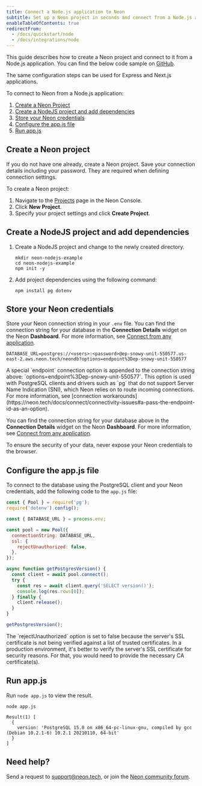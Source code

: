 ```yaml
---
title: Connect a Node.js application to Neon
subtitle: Set up a Neon project in seconds and connect from a Node.js application
enableTableOfContents: true
redirectFrom:
  - /docs/quickstart/node
  - /docs/integrations/node
---
```


This guide describes how to create a Neon project and connect to it from a Node.js application. You can find the below code sample on [GitHub](https://github.com/neondatabase/examples/tree/main/with-nodejs).

<Admonition type="note">
The same configuration steps can be used for Express and Next.js applications.
</Admonition>

To connect to Neon from a Node.js application:

1. [Create a Neon Project](#create-a-neon-project)
2. [Create a NodeJS project and add dependencies](#create-a-nodejs-project-and-add-dependencies)
3. [Store your Neon credentials](#store-your-neon-credentials)
4. [Configure the app.js file](#configure-the-appjs-file)
5. [Run app.js](#run-appjs)

## Create a Neon project

If you do not have one already, create a Neon project. Save your connection details including your password. They are required when defining connection settings.

To create a Neon project:

1. Navigate to the [Projects](https://console.neon.tech/app/projects) page in the Neon Console.
2. Click **New Project**.
3. Specify your project settings and click **Create Project**.

## Create a NodeJS project and add dependencies

1. Create a NodeJS project and change to the newly created directory.

   ```shell
   mkdir neon-nodejs-example
   cd neon-nodejs-example
   npm init -y
   ```

2. Add project dependencies using the following command:

   ```shell
   npm install pg dotenv
   ```

## Store your Neon credentials

Store your Neon connection string in your `.env` file. You can find the connection string for your database  in the **Connection Details** widget on the Neon **Dashboard**. For more information, see [Connect from any application](../connect/connect-from-any-app).

<CodeBlock shouldWrap>

```shell
DATABASE_URL=postgres://<users>:<password>@ep-snowy-unit-550577.us-east-2.aws.neon.tech/neondb?options=endpoint%3Dep-snowy-unit-550577
```

</CodeBlock>

<Admonition type="note">
A special `endpoint` connection option is appended to the connection string above: `options=endpoint%3Dep-snowy-unit-550577`. This option is used with PostgreSQL clients and drivers such as `pg` that do not support Server Name Indication (SNI), which Neon relies on to route incoming connections. For more information, see [connection workarounds](https://neon.tech/docs/connect/connectivity-issues#a-pass-the-endpoint-id-as-an-option).
</Admonition>

You can find the connection string for your database above in the **Connection Details** widget on the Neon **Dashboard**. For more information, see [Connect from any application](../connect/connect-from-any-app).

<Admonition type="important">
To ensure the security of your data, never expose your Neon credentials to the browser.
</Admonition>

## Configure the app.js file

To connect to the database using the PostgreSQL client and your Neon credentials, add the following code to the `app.js` file:

```javascript
const { Pool } = require('pg');
require('dotenv').config();

const { DATABASE_URL } = process.env;

const pool = new Pool({
  connectionString: DATABASE_URL,
  ssl: {
    rejectUnauthorized: false,
  },
});

async function getPostgresVersion() {
  const client = await pool.connect();
  try {
    const res = await client.query('SELECT version()');
    console.log(res.rows[0]);
  } finally {
    client.release();
  }
}

getPostgresVersion();
```

<Admonition type="note">
The `rejectUnauthorized` option is set to false because the server's SSL certificate is not being verified against a list of trusted certificates. In a production environment, it's better to verify the server's SSL certificate for security reasons. For that, you would need to provide the necessary CA certificate(s).
</Admonition>

## Run app.js

Run `node app.js` to view the result.

```shell
node app.js

Result(1) [
  {
    version: 'PostgreSQL 15.0 on x86_64-pc-linux-gnu, compiled by gcc (Debian 10.2.1-6) 10.2.1 20210110, 64-bit'
  }
]
```

## Need help?

Send a request to [support@neon.tech](mailto:support@neon.tech), or join the [Neon community forum](https://community.neon.tech/).
